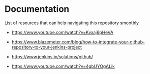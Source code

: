 # Documentation

List of resources that can help navigating this repository smoothly

- https://www.youtube.com/watch?v=Kvxaj6pHeVA

- https://www.blazemeter.com/blog/how-to-integrate-your-github-repository-to-your-jenkins-project


- https://www.jenkins.io/solutions/github/

- https://www.youtube.com/watch?v=4gbUYOgALik
